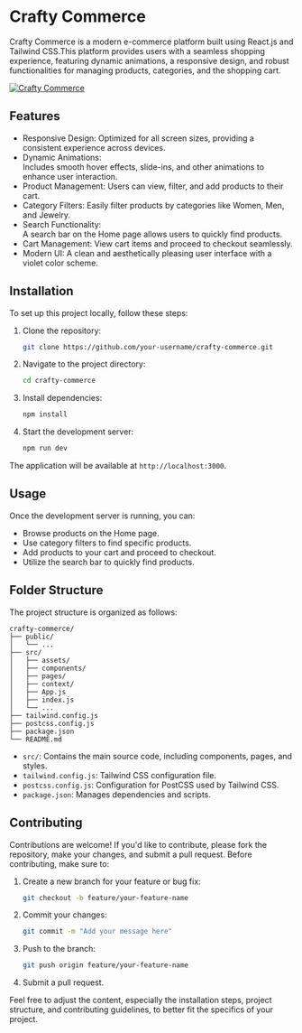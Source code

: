 # Crafty Commerce

Crafty Commerce is a modern e-commerce platform built using React.js and Tailwind CSS.This platform provides users with a seamless shopping experience, featuring dynamic animations, a responsive design, and robust functionalities for managing products, categories, and the shopping cart.

[![Crafty Commerce](https://![image](https://github.com/user-attachments/assets/0e10183c-712f-40ea-9940-d99cd2c4a829))](https://crafty-commerce-eight.vercel.app/)



## Features

-	Responsive Design: 
           Optimized for all screen sizes, providing a consistent experience across devices.
-	Dynamic Animations:  
           Includes smooth hover effects, slide-ins, and other animations to enhance user interaction.
-	Product Management:
           Users can view, filter, and add products to their cart.
-	Category Filters: 
           Easily filter products by categories like Women, Men, and Jewelry.
-	Search Functionality:  
           A search bar on the Home page allows users to quickly find products.
-	Cart Management:
          View cart items and proceed to checkout seamlessly.
-	Modern UI: 
          A clean and aesthetically pleasing user interface with a violet color scheme.

## Installation
To set up this project locally, follow these steps:

1. Clone the repository:
   ```bash
   git clone https://github.com/your-username/crafty-commerce.git
   ```
2. Navigate to the project directory:
   ```bash
   cd crafty-commerce
   ```

3. Install dependencies:
   ```bash
   npm install
   ```
4. Start the development server:

   ```bash
   npm run dev
   ```
The application will be available at `http://localhost:3000`.

## Usage
Once the development server is running, you can:
- Browse products on the Home page.
- Use category filters to find specific products.
- Add products to your cart and proceed to checkout.
- Utilize the search bar to quickly find products.
## Folder Structure
The project structure is organized as follows:
```
crafty-commerce/
├── public/
│   └── ...
├── src/
│   ├── assets/
│   ├── components/
│   ├── pages/
│   ├── context/
│   ├── App.js
│   ├── index.js
│   └── ...
├── tailwind.config.js
├── postcss.config.js
├── package.json
└── README.md
```

- `src/`: Contains the main source code, including components, pages, and styles.
- `tailwind.config.js`: Tailwind CSS configuration file.
- `postcss.config.js`: Configuration for PostCSS used by Tailwind CSS.
- `package.json`: Manages dependencies and scripts.

## Contributing
Contributions are welcome! If you'd like to contribute, please fork the repository, make your changes, and submit a pull request. Before contributing, make sure to:
1. Create a new branch for your feature or bug fix:
   ```bash
   git checkout -b feature/your-feature-name
   ```

2. Commit your changes:
   ```bash
   git commit -m "Add your message here"
   ```
3. Push to the branch:
   ```bash
   git push origin feature/your-feature-name
   ```
4. Submit a pull request.

   
Feel free to adjust the content, especially the installation steps, project structure, and contributing guidelines, to better fit the specifics of your project.
